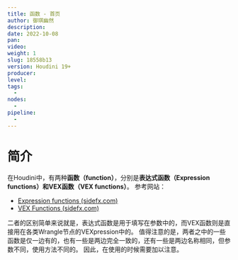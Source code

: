 ```yaml
---
title: 函数 - 首页
author: 御琪幽然
description: 
date: 2022-10-08
pan: 
video: 
weight: 1
slug: 18558b13
version: Houdini 19+
producer: 
level: 
tags: 
  - 
nodes:
  - 
pipeline:
  - 
---
```



# 简介
在Houdini中，有两种**函数（function）**，分别是**表达式函数（Expression functions）**和**VEX函数（VEX functions）**。
参考网站：
- [Expression functions (sidefx.com)](https://www.sidefx.com/docs/houdini/expressions/index.html)
- [VEX Functions (sidefx.com)](https://www.sidefx.com/docs/houdini/vex/functions/index.html)

二者的区别简单来说就是，表达式函数是用于填写在参数中的，而VEX函数则是直接用在各类Wrangle节点的VEXpression中的。
值得注意的是，两者之中的一些函数是仅一边有的，也有一些是两边完全一致的，还有一些是两边名称相同，但参数不同，使用方法不同的。
因此，在使用的时候需要加以注意。